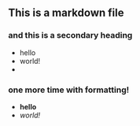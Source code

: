## This is a markdown file

### and this is a secondary heading
* hello
* world!
* 
### one more time with formatting!
* **hello**
* *world!*
